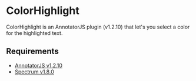# ColorHighlight
ColorHighlight is an AnnotatorJS plugin (v1.2.10) that let's you select a color for the highlighted text.

## Requirements
+ [AnnotatorJS v1.2.10](https://github.com/openannotation/annotator/releases/tag/v1.2.10)
+ [Spectrum v1.8.0](https://github.com/bgrins/spectrum/releases/tag/1.8.0)


